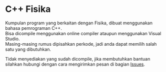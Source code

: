 # C++ Fisika
Kumpulan program yang berkaitan dengan Fisika, dibuat menggunakan bahasa pemrograman C++.  
Bisa dicompile menggunakan online compiler ataupun menggunakan Visual Studio.  
Masing-masing rumus dipisahkan perkode, jadi anda dapat memilih salah satu yang dibutuhkan.  
  
Tidak menyediakan yang sudah dicompile, jika membutuhkan bantuan silahkan hubungi dengan cara mengirimkan pesan di bagian [Issues](https://github.com/rizzyneck/cpp-fisika/issues).
